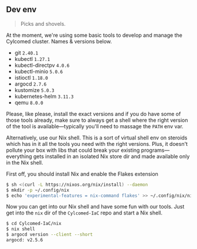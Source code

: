 Dev env
-------
> Picks and shovels.

At the moment, we're using some basic tools to develop and manage
the Cylcomed cluster. Names & versions below.

* git `2.40.1`
* kubectl `1.27.1`
* kubectl-directpv `4.0.6`
* kubectl-minio `5.0.6`
* istioctl `1.18.0`
* argocd `2.7.6`
* kustomize `5.0.3`
* kubernetes-helm `3.11.3`
* qemu `8.0.0`

Please, like please, install the exact versions and if you do have
some of those tools already, make sure to always get a shell where
the right version of the tool is available—typically you'll need to
massage the `PATH` env var.

Alternatively, use our Nix shell. This is a sort of virtual shell
env on steroids which has in it all the tools you need with the
right versions. Plus, it doesn't pollute your box with libs that
could break your existing programs—everything gets installed in an
isolated Nix store dir and made available only in the Nix shell.

First off, you should install Nix and enable the Flakes extension

```bash
$ sh <(curl -L https://nixos.org/nix/install) --daemon
$ mkdir -p ~/.config/nix
$ echo 'experimental-features = nix-command flakes' >> ~/.config/nix/nix.conf
```

Now you can get into our Nix shell and have some fun with our tools.
Just get into the `nix` dir of the `Cylcomed-IaC` repo and start a
Nix shell.

```bash
$ cd Cylcomed-IaC/nix
$ nix shell
$ argocd version --client --short
argocd: v2.5.6
```
